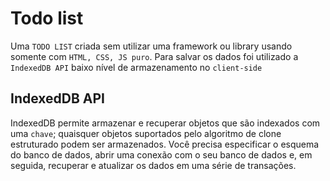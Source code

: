 # Todo list

Uma `TODO LIST` criada sem utilizar uma framework ou library usando somente com `HTML, CSS, JS puro`.
Para salvar os dados foi utilizado a `IndexedDB API` baixo nível de armazenamento no `client-side`

## IndexedDB API

IndexedDB permite armazenar e recuperar objetos que são indexados com uma `chave`; quaisquer objetos suportados pelo algoritmo de clone estruturado podem ser armazenados. Você precisa especificar o esquema do banco de dados, abrir uma conexão com o seu banco de dados e, em seguida, recuperar e atualizar os dados em uma série de transações.
